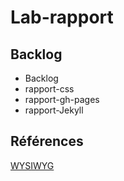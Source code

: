# Lab-rapport 

## Backlog 

- Backlog
- rapport-css
- rapport-gh-pages
- rapport-Jekyll


## Références 

[WYSIWYG](https://en.wikipedia.org/wiki/WYSIWYG)
